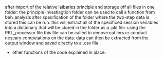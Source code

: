 after import of the relative laibaries principle and storage off all files in one folder:
the principle investiagtion folder can be used to call a function from beh_analysis after specification of the folder where the two-step data is stored this can be run.
this will extract all of the specificed session veriables into a dictionary that will be stored in the folder as a .pkl file.
using the PKL_processor file this file can be called to remove outliers or conduct neseary computations on the data.
data can then be extracted from the output window and saved directly to a .csv file
- other functions of the code explained in place.
